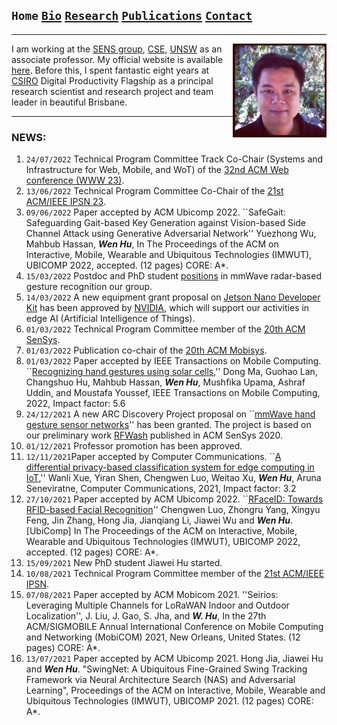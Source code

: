 ## ``Home`` [``Bio``](https://github.com/wenh77/Website/wiki/Bio)  [``Research``](https://github.com/wenh77/Website/wiki/Research)   [``Publications``](https://github.com/wenh77/Website/wiki/Publications)   [``Contact``](https://github.com/wenh77/Website/wiki/Contact)

***
<img align="right" height="150" src="https://github.com/wenh77/Website/blob/main/docs/photo2%5B2%5D.jpg">

I am working at the [SENS group](https://github.com/wenh77/sens/wiki), [CSE](https://www.cse.unsw.edu.au/), [UNSW](http://www.cse.unsw.edu.au/) as an associate professor. My official website is available [here](https://research.unsw.edu.au/people/associate-professor-wen-hu). Before this, I spent fantastic eight years at [CSIRO](https://www.csiro.au) Digital Productivity Flagship as a principal research scientist and research project and team leader in beautiful Brisbane.



***
### NEWS:
1. `24/07/2022` Technical Program Committee Track Co-Chair (Systems and Infrastructure for Web, Mobile, and WoT) of the  [32nd ACM Web conference (WWW 23)](https://www2023.thewebconf.org/).
1. `13/06/2022` Technical Program Committee Co-Chair of the  [21st ACM/IEEE IPSN 23](https://ipsn.acm.org).
1. `09/06/2022` Paper accepted by ACM Ubicomp 2022. ``SafeGait: Safeguarding Gait-based Key Generation against Vision-based Side Channel Attack using Generative Adversarial Network'' Yuezhong Wu, Mahbub Hassan, _**Wen Hu**_, In The Proceedings of the ACM on Interactive, Mobile, Wearable and Ubiquitous Technologies (IMWUT), UBICOMP 2022, accepted. (12 pages) CORE: A*.
1. `15/03/2022` Postdoc and PhD student [positions](https://www.linkedin.com/posts/wen-hu-47459653_research-associate-in-mmwave-radar-activity-6909326085549674496-cJWz?utm_source=linkedin_share&utm_medium=member_desktop_web) in mmWave radar-based gesture recognition our group.
1.  `14/03/2022` A new equipment grant proposal on [Jetson Nano Developer Kit](https://developer.nvidia.com/embedded/jetson-nano-developer-kit) has been approved by [NVIDIA](https://www.nvidia.com/), which will support our activities in edge AI (Artificial Intelligence of Things).
1.  `01/03/2022` Technical Program Committee member of the  [20th ACM SenSys](https://sensys.acm.org/2022/).
1.  `01/03/2022` Publication co-chair of the  [20th ACM Mobisys](https://www.sigmobile.org/mobisys/2022/).
1.  `01/03/2022` Paper accepted by IEEE Transactions on Mobile Computing. ``[Recognizing hand gestures using solar cells](https://ieeexplore.ieee.org/document/9705168),'' Dong Ma, Guohao Lan, Changshuo Hu, Mahbub Hassan, _**Wen Hu**_, Mushfika Upama, Ashraf Uddin, and Moustafa Youssef, IEEE Transactions on Mobile Computing, 2022, Impact factor: 5.6
1.  `24/12/2021` A new ARC Discovery Project proposal on ``[mmWave hand gesture sensor networks](https://dataportal.arc.gov.au/NCGP/Web/Grant/Grant/DP220101187)'' has been granted. The project is based on our preliminary work [RFWash](https://dl.acm.org/doi/10.1145/3384419.3430733) published in ACM SenSys 2020. 
1.  `01/12/2021` Professor promotion has been approved. 
1.  `12/11/2021`Paper accepted by Computer Communications. ``[A differential privacy-based classification system for edge computing in IoT](https://www.sciencedirect.com/science/article/abs/pii/S0140366421004187),'' Wanli Xue, Yiran Shen, Chengwen Luo, Weitao Xu, _**Wen Hu**_, Aruna Seneviratne,  Computer Communications, 2021, Impact factor: 3.2
1.  `27/10/2021` Paper accepted by ACM Ubicomp 2022. ``[RFaceID: Towards RFID-based Facial Recognition](https://dl.acm.org/doi/10.1145/3494985)''
Chengwen Luo, Zhongru Yang, Xingyu Feng, Jin Zhang, Hong Jia, Jianqiang Li, Jiawei Wu and _**Wen Hu**_.
[UbiComp] In The Proceedings of the ACM on Interactive, Mobile, Wearable and Ubiquitous Technologies (IMWUT), UBICOMP 2022, accepted. (12 pages) CORE: A*.
1. `15/09/2021` New PhD student Jiawei Hu started. 
1. `10/08/2021` Technical Program Committee member of the  [21st ACM/IEEE IPSN](http://ipsn.acm.org/2022).
1. `07/08/2021` Paper accepted by ACM Mobicom 2021.  ''Seirios: Leveraging Multiple Channels for LoRaWAN Indoor and Outdoor Localization'', J. Liu, J. Gao, S. Jha, and _**W. Hu**_, In the 27th ACM/SIGMOBILE Annual International Conference on Mobile Computing and Networking (MobiCOM) 2021, New Orleans, United States. (12 pages) CORE: A*. 
1. `13/07/2021` Paper accepted by ACM Ubicomp 2021. Hong Jia, Jiawei Hu and _**Wen Hu**_. "SwingNet: A Ubiquitous Fine-Grained Swing Tracking Framework via Neural Architecture Search (NAS) and Adversarial Learning", Proceedings of the ACM on Interactive, Mobile, Wearable and Ubiquitous Technologies (IMWUT), UBICOMP 2021. (12 pages) CORE: A*.
